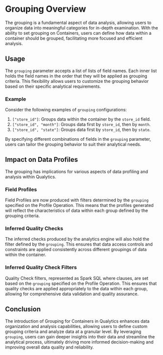 # Grouping Overview

The grouping is a fundamental aspect of data analysis, allowing users to organize data into meaningful categories for in-depth examination. With the ability to set grouping on Containers, users can define how data within a container should be grouped, facilitating more focused and efficient analysis.

## Usage

The `grouping` parameter accepts a list of lists of field names. Each inner list holds the field names in the order that they will be applied as grouping criteria. This flexibility allows users to customize the grouping behavior based on their specific analytical requirements.

### Example

Consider the following examples of `grouping` configurations:

1. `["store_id"]`: Groups data within the container by the `store_id` field.
2. `["store_id", "month"]`: Groups data first by `store_id`, then by `month`.
3. `["store_id", "state"]`: Groups data first by `store_id`, then by `state`.

By specifying different combinations of fields in the `grouping` parameter, users can tailor the grouping behavior to suit their analytical needs.

## Impact on Data Profiles

The grouping has implications for various aspects of data profiling and analysis within Qualytics.

### Field Profiles

Field Profiles are now produced with filters determined by the `grouping` specified on the Profile Operation. This means that the profiles generated will reflect the characteristics of data within each group defined by the grouping criteria.

### Inferred Quality Checks

The inferred checks produced by the analytics engine will also hold the filter defined by the `grouping`. This ensures that data access controls and constraints are applied consistently across different groupings of data within the container.

### Inferred Quality Check Filters

Quality Check filters, represented as Spark SQL where clauses, are set based on the `grouping` specified on the Profile Operation. This ensures that quality checks are applied appropriately to the data within each group, allowing for comprehensive data validation and quality assurance.

## Conclusion

The introduction of Grouping for Containers in Qualytics enhances data organization and analysis capabilities, allowing users to define custom grouping criteria and analyze data at a granular level. By leveraging `grouping`, users can gain deeper insights into their data and streamline the analytical process, ultimately driving more informed decision-making and improving overall data quality and reliability.
